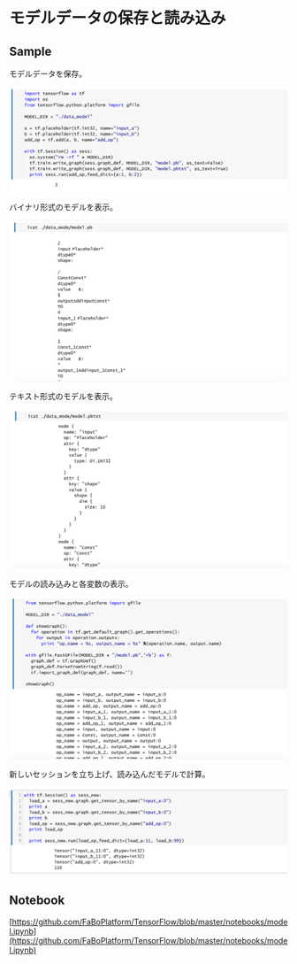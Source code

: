 # モデルデータの保存と読み込み

## Sample

モデルデータを保存。

![](/img/model01.png)

バイナリ形式のモデルを表示。

![](/img/model02.png)

テキスト形式のモデルを表示。

![](/img/model03.png)

モデルの読み込みと各変数の表示。

![](/img/model04.png)

新しいセッションを立ち上げ、読み込んだモデルで計算。

![](/img/model05.png)

## Notebook

[https://github.com/FaBoPlatform/TensorFlow/blob/master/notebooks/model.ipynb](https://github.com/FaBoPlatform/TensorFlow/blob/master/notebooks/model.ipynb)
